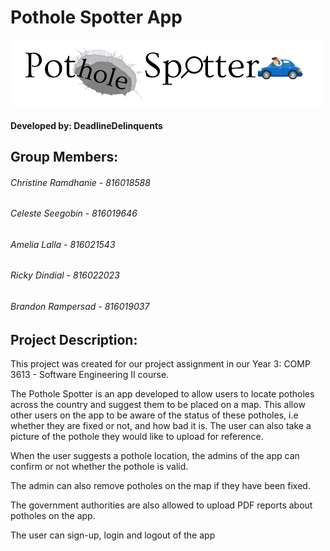<h1> Pothole Spotter App </h1>
<img src="SWE/logo.png">
<h4> Developed by: DeadlineDelinquents </h4>

<h2> Group Members: </h2>
<h6> Christine Ramdhanie - 816018588 </h6>
<h6> Celeste Seegobin - 816019646 </h6>
<h6> Amelia Lalla - 816021543 </h6>
<h6> Ricky Dindial - 816022023 </h6>
<h6> Brandon Rampersad -  816019037 </h6>

<h2> Project Description: </h2>
<p> This project was created for our project assignment in our Year 3: COMP 3613 - Software Engineering II course. </p>
<p> The Pothole Spotter is an app developed to allow users to locate potholes across the country and suggest them to be placed on a map. This allow other users on the app to be aware of the status of these potholes, i.e whether they are fixed or not, and how bad it is. The user can also take a picture of the pothole they would like to upload for reference. </p>
<p> When the user suggests a pothole location, the admins of the app can confirm or not whether the pothole is valid. </p>
<p> The admin can also remove potholes on the map if they have been fixed. </p>
<p> The government authorities are also allowed to upload PDF reports about potholes on the app. </p>
<p> The user can sign-up, login and logout of the app </p>

